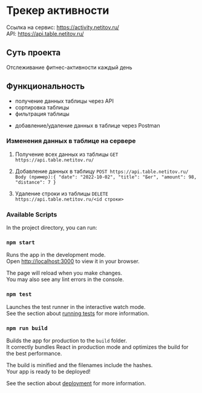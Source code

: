 
# Трекер активности

Ссылка на сервис: <https://activity.netitov.ru/>  
API: <https://api.table.netitov.ru/>

## Суть проекта

Отслеживание фитнес-активности каждый день

## Функциональность

- получение данных таблицы через API
- сортировка таблицы
- фильтрация таблицы

* добавление/удаление данных в таблице через Postman

### Изменения данных в таблице на сервере

1. Получение всех данных из таблицы
`GET https://api.table.netitov.ru/`

2. Добавление данных в таблицу
`POST https://api.table.netitov.ru/`
`Body (пример):{
"date":
    "2022-10-02",
    "title": "Бег",
    "amount": 98,
    "distance": 7
}
`

3. Удаление строки из таблицы
`DELETE https://api.table.netitov.ru/<id строки>`


### Available Scripts

In the project directory, you can run:

### `npm start`

Runs the app in the development mode.\
Open [http://localhost:3000](http://localhost:3000) to view it in your browser.

The page will reload when you make changes.\
You may also see any lint errors in the console.

### `npm test`

Launches the test runner in the interactive watch mode.\
See the section about [running tests](https://facebook.github.io/create-react-app/docs/running-tests) for more information.

### `npm run build`

Builds the app for production to the `build` folder.\
It correctly bundles React in production mode and optimizes the build for the best performance.

The build is minified and the filenames include the hashes.\
Your app is ready to be deployed!

See the section about [deployment](https://facebook.github.io/create-react-app/docs/deployment) for more information.
